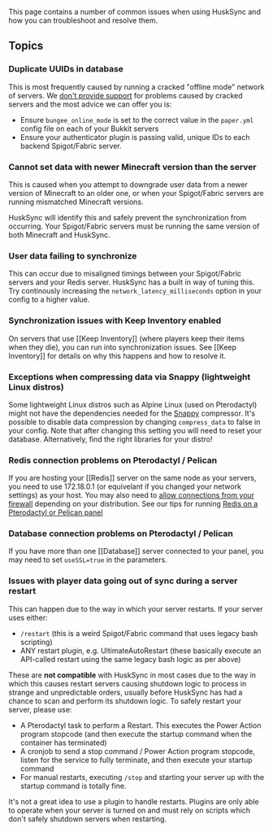 This page contains a number of common issues when using HuskSync and how you can troubleshoot and resolve them.

## Topics
### Duplicate UUIDs in database
This is most frequently caused by running a cracked "offline mode" network of servers. We [don't provide support](https://william278.net/terms) for problems caused by cracked servers and the most advice we can offer you is:
- Ensure `bungee_online_mode` is set to the correct value in the `paper.yml` config file on each of your Bukkit servers
- Ensure your authenticator plugin is passing valid, unique IDs to each backend Spigot/Fabric server.

### Cannot set data with newer Minecraft version than the server
This is caused when you attempt to downgrade user data from a newer version of Minecraft to an older one, or when your Spigot/Fabric servers are running mismatched Minecraft versions.

HuskSync will identify this and safely prevent the synchronization from occurring. Your Spigot/Fabric servers must be running the same version of both Minecraft and HuskSync.

### User data failing to synchronize
This can occur due to misaligned timings between your Spigot/Fabric servers and your Redis server. HuskSync has a built in way of tuning this. Try continously increasing the `network_latency_milliseconds` option in your config to a higher value.

### Synchronization issues with Keep Inventory enabled
On servers that use [[Keep Inventory]] (where players keep their items when they die), you can run into synchronization issues. See [[Keep Inventory]] for details on why this happens and how to resolve it.

### Exceptions when compressing data via Snappy (lightweight Linux distros)
Some lightweight Linux distros such as Alpine Linux (used on Pterodactyl) might not have the dependencies needed for the [Snappy](https://github.com/xerial/snappy-java) compressor. It's possible to disable data compression by changing `compress_data` to false in your config. Note that after changing this setting you will need to reset your database. Alternatively, find the right libraries for your distro!

### Redis connection problems on Pterodactyl / Pelican
If you are hosting your [[Redis]] server on the same node as your servers, you need to use 172.18.0.1 (or equivelant if you changed your network settings) as your host. You may also need to [allow connections from your firewall](https://pterodactyl.io/community/games/minecraft.html#firewalls) depending on your distribution. See our tips for running [Redis on a Pterodactyl or Pelican panel](Redis#pterodactyl--pelican-panel-hosts)

### Database connection problems on Pterodactyl / Pelican
If you have more than one [[Database]] server connected to your panel, you may need to set `useSSL=true` in the parameters.

### Issues with player data going out of sync during a server restart
This can happen due to the way in which your server restarts. If your server uses either:

* `/restart` (this is a weird Spigot/Fabric command that uses legacy bash scripting)
* ANY restart plugin, e.g. UltimateAutoRestart (these basically execute an API-called restart using the same legacy bash logic as per above)

These are **not compatible** with HuskSync in most cases due to the way in which this causes restart servers causing shutdown logic to process in strange and unpredictable orders, usually before HuskSync has had a chance to scan and perform its shutdown logic. To safely restart your server, please use:

* A Pterodactyl task to perform a Restart. This executes the Power Action program stopcode (and then execute the startup command when the container has terminated)
* A cronjob to send a stop command / Power Action program stopcode, listen for the service to fully terminate, and then execute your startup command
* For manual restarts, executing `/stop` and starting your server up with the startup command is totally fine.

It's not a great idea to use a plugin to handle restarts. Plugins are only able to operate when your server is turned on and must rely on scripts which don't safely shutdown servers when restarting.